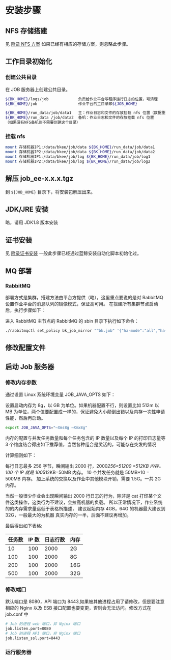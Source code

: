 # 安装步骤

## NFS 存储搭建

见 [附录 NFS 方案](../附录/NFSSolution.md) 如果已经有相应的存储方案，则忽略此步骤。
 
## 工作目录初始化

### 创建公共目录

在 JOB 服务器上创建公共目录。
```bash
${BK_HOME}/logs/job				负责给作业平台写程序运行日志的位置，可清理
${BK_HOME}/job					作业平台的主目录即${JOB_HOME}

${BK_HOME}/run_data/job/data1	主：作业日志和文件的存放挂载 nfs 位置（数据重要不可丢）
${BK_HOME}/run_data /job/data2	备机：作业日志和文件的存放挂载 nfs 位置
（如果没有NFS备机则不需要创建这个目录）
```

### 挂载 nfs

```bash
mount 存储机器IP1:/data/bkee/job/data ${BK_HOME}/run_data/job/data1
mount 存储机器IP2:/data/bkee/job/data ${BK_HOME}/run_data/job/data2
mount 存储机器IP1:/data/bkee/job/log ${BK_HOME}/run_data/job/log1
mount 存储机器IP2:/data/bkee/job/log ${BK_HOME}/run_data/job/log2
```

## 解压 job_ee-x.x.x.tgz

到 `${JOB_HOME}` 目录下，将安装包解压出来。

## JDK/JRE 安装

略，请用 JDK1.8 版本安装

## 证书安装

见 [附录证书安装](../Appendix/CertificatesInstallation.md) 一般此步骤已经通过蓝鲸安装自动化脚本初始化过。

## MQ 部署

### RabbitMQ

部署方式是集群，搭建方法由平台方提供（略），这里重点要说的是对 RabbitMQ 设置作业平台的消息队列的镜像模式，保证高可用。 在搭建所有集群节点启动后，执行步骤如下：

进入 RabbitMQ 主节点的 RabbitMQ 的 sbin 目录下执行如下命令：

```bash
./rabbitmqctl set_policy bk_job_mirror "^bk.job" '{"ha-mode":"all","ha-sync-mode":"automatic"}'
```

## 修改配置文件

## 启动 Job 服务器

### 修改内存参数


通过设置 Linux 系统环境变量 JOB_JAVA_OPTS 如下：

设置启动内存为 8g，以 GB 为单位。如果机器配置不行，则设置比如 512m 以 MB 为单位，两个值要配置成一样的，保证避免大小颠倒出错以及内存一次性申请性能，然后再启动。

```bash
export JOB_JAVA_OPTS="–Xms8g –Xmx8g"
```

内存的配置与并发任务数量和每个任务包含的 IP 数量以及每个 IP 的打印日志量等 3 个维度结合得出如下推荐值，当然各种组合是灵活的，可能存在突发的情况

计算细则如下：

每行日志最多 256 字节，瞬间输出 2000 行，2000*256=51200 =512KB 内存。
100 个 IP 就是 100*512KB=50MB 内存。
10 个并发任务就是 50MB*10 = 500MB 内存。 加上系统的交换以及作业中其他模块开销，需要 1.5G。一共 2G 内存。

当然一般很少作业会出现瞬间输出 2000 行日志的行为，除非是 cat 打印某个文件这类操作，这类行为不建议，会拉高机器的负载。 所以正常情况下，作业系统的的内存需求量远低于表格所描述， 建议起始内存 4GB，64G 的机器最大建议到 32G，一般最大的为机器 真实内存的一半，后面不建议再增加。

最后得出如下表格:

| 任务数 | IP 数 | 日志行数 | 内存 |
|--|--|--|--|
| 10  | 100 | 2000 | 2G  |
| 100 | 100 | 2000 | 8G  |
| 200 | 100 | 2000 | 16G |
| 500 | 100 | 2000 | 32G |

### 修改端口

默认端口是 8080，API 端口为 8443,如果被其他进程占用了请修改，但是要注意相应的 Nginx 以及 ESB 接口配置也要变更，否则会无法访问。修改方式在 job.conf 中
```bash
# Job 的进程 web 端口，非 Nginx 端口
job.listen.port=8080
# Job 的进程 API 端口，非 Nginx 端口
job.listen_ssl.port=8443
```

### 运行服务器
